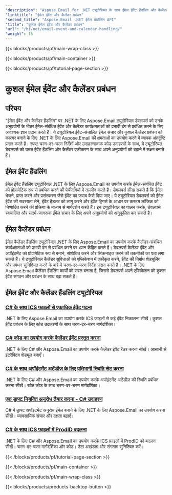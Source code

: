 ```yaml
---
"description": "Aspose.Email for .NET ट्यूटोरियल के साथ ईमेल ईवेंट हैंडलिंग और कैलेंडर प्रबंधन को सरल बनाएँ। ईमेल ईवेंट को स्वचालित करना और कैलेंडर कार्यक्षमताओं को सहजता से एकीकृत करना सीखें।"
"linktitle": "ईमेल ईवेंट और कैलेंडर प्रबंधन"
"second_title": "Aspose.Email .NET ईमेल प्रोसेसिंग API"
"title": "कुशल ईमेल ईवेंट और कैलेंडर प्रबंधन"
"url": "/hi/net/email-event-and-calendar-handling/"
"weight": 15
---
```


{{< blocks/products/pf/main-wrap-class >}}

{{< blocks/products/pf/main-container >}}

{{< blocks/products/pf/tutorial-page-section >}}

# कुशल ईमेल ईवेंट और कैलेंडर प्रबंधन


## परिचय

"ईमेल ईवेंट और कैलेंडर हैंडलिंग" पर .NET के लिए Aspose.Email ट्यूटोरियल डेवलपर्स को उनके अनुप्रयोगों के भीतर ईमेल-संबंधित ईवेंट और कैलेंडर कार्यक्षमताओं को प्रभावी ढंग से प्रबंधित करने के लिए आवश्यक ज्ञान प्रदान करते हैं। ये ट्यूटोरियल ईवेंट-संचालित ईमेल संचार और कुशल कैलेंडर प्रबंधन को कारगर बनाने के लिए .NET के लिए Aspose.Email की क्षमताओं का उपयोग करने में व्यापक अंतर्दृष्टि प्रदान करते हैं। स्पष्ट चरण-दर-चरण निर्देशों और उदाहरणात्मक कोड उदाहरणों के साथ, ये ट्यूटोरियल डेवलपर्स को उन्नत ईवेंट हैंडलिंग और कैलेंडर एकीकरण के साथ अपने अनुप्रयोगों को बढ़ाने में सक्षम बनाते हैं।

## ईमेल ईवेंट हैंडलिंग

ईमेल ईवेंट हैंडलिंग ट्यूटोरियल .NET के लिए Aspose.Email का उपयोग करके ईमेल-संबंधित ईवेंट को प्रोग्रामेटिक रूप से प्रबंधित करने की पेचीदगियों में तल्लीन करते हैं। डेवलपर्स सीख सकते हैं कि ईमेल भेजने, प्राप्त करने और प्रसंस्करण जैसे ईवेंट का जवाब कैसे दिया जाए। ये ट्यूटोरियल डेवलपर्स को ईमेल ईवेंट की सदस्यता लेने, ईवेंट हैंडलर को लागू करने और ईवेंट ट्रिगर्स के आधार पर कस्टम लॉजिक को निष्पादित करने की प्रक्रिया के माध्यम से मार्गदर्शन करते हैं। इन ट्यूटोरियल का पालन करके, डेवलपर्स स्वचालित और संदर्भ-जागरूक ईमेल संचार के लिए अपने अनुप्रयोगों को अनुकूलित कर सकते हैं।

## ईमेल कैलेंडर प्रबंधन

ईमेल कैलेंडर हैंडलिंग ट्यूटोरियल .NET के लिए Aspose.Email का उपयोग करके कैलेंडर-संबंधित कार्यक्षमताओं को प्रभावी ढंग से प्रबंधित करने पर ध्यान केंद्रित करते हैं। डेवलपर्स कैलेंडर ईवेंट और अपॉइंटमेंट को प्रोग्रामेटिक रूप से बनाने, संशोधित करने और सिंक्रनाइज़ करने की तकनीकों का पता लगा सकते हैं। ये ट्यूटोरियल कैलेंडर सुविधाओं को एप्लिकेशन में एकीकृत करने, ईवेंट की निर्बाध शेड्यूलिंग और प्रबंधन सुनिश्चित करने के बारे में चरण-दर-चरण निर्देश प्रदान करते हैं। .NET के लिए Aspose.Email कैलेंडर हैंडलिंग कार्यों को सरल बनाता है, जिससे डेवलपर्स अपने एप्लिकेशन को कुशल ईवेंट संगठन और प्रबंधन के साथ बढ़ा सकते हैं।

## ईमेल ईवेंट और कैलेंडर हैंडलिंग ट्यूटोरियल

### [C# के साथ ICS फ़ाइलों से एकाधिक ईवेंट पढ़ना](./reading-multiple-events-from-ics-files-with-csharp/)
.NET के लिए Aspose.Email का उपयोग करके ICS फ़ाइलों से कई ईवेंट निकालना सीखें। कुशल ईवेंट प्रबंधन के लिए कोड उदाहरणों के साथ चरण-दर-चरण मार्गदर्शिका।
### [C# कोड का उपयोग करके कैलेंडर ईवेंट प्रस्तुत करना](./rendering-calendar-events-using-csharp-code/)
.NET के लिए C# और Aspose.Email का उपयोग करके कैलेंडर ईवेंट रेंडर करना सीखें। आसानी से इंटरैक्टिव शेड्यूल बनाएँ।
### [C# के साथ अपॉइंटमेंट अटेंडीज़ के लिए प्रतिभागी स्थिति सेट करना](./setting-participant-status-for-appointment-attendees-with-csharp/)
.NET के लिए C# और Aspose.Email का उपयोग करके अपॉइंटमेंट अटेंडीज़ की स्थिति प्रबंधित करना सीखें। स्रोत कोड के साथ चरण-दर-चरण मार्गदर्शिका।
### [एक ड्राफ्ट नियुक्ति अनुरोध तैयार करना - C# उदाहरण](./crafting-a-draft-appointment-request-csharp-example/)
C# में ड्राफ्ट अपॉइंटमेंट अनुरोध ईमेल बनाने के लिए .NET के लिए Aspose.Email का उपयोग करना सीखें। व्यावसायिक संचार और दक्षता बढ़ाएँ।
### [C# के साथ ICS फ़ाइलों में ProdID बदलना](./altering-prodid-in-ics-files-with-csharp/)
.NET के लिए C# और Aspose.Email का उपयोग करके ICS फ़ाइलों में ProdID को बदलना सीखें। चरण-दर-चरण मार्गदर्शिका और कोड। डेटा अखंडता और संगतता सुनिश्चित करें। 

{{< /blocks/products/pf/tutorial-page-section >}}

{{< /blocks/products/pf/main-container >}}

{{< /blocks/products/pf/main-wrap-class >}}

{{< blocks/products/products-backtop-button >}}